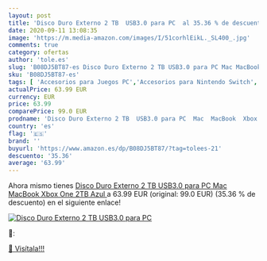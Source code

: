 ```yaml
---
layout: post
title: 'Disco Duro Externo 2 TB  USB3.0 para PC  al 35.36 % de descuento'
date: 2020-09-11 13:08:35
image: 'https://m.media-amazon.com/images/I/51corhlEikL._SL400_.jpg'
comments: true
category: ofertas
author: 'tole.es'
slug: 'B08DJ5BT87-es Disco Duro Externo 2 TB USB3.0 para PC Mac MacBook Xbox...'
sku: 'B08DJ5BT87-es'
tags: [ 'Accesorios para Juegos PC','Accesorios para Nintendo Switch','Accesorios para PlayStation 4','Accesorios para PlayStation 5','Accesorios para Xbox One','Accesorios para Xbox Series X y S','Electrónica','Figuras interactivas para Nintendo 3DS y 2DS','Fundas para PlayStation 4','Fundas para Xbox One','Fundas y almacenamiento para PlayStation 4','Fundas y almacenamiento para Xbox One','Hardware y juegos para Nintendo 3DS y 2DS','Hardware y juegos para Nintendo Switch','Hardware y juegos para PlayStation 4','Hardware y juegos para PlayStation 5','Hardware y juegos para Xbox One','Hardware y juegos para Xbox Series X y S','Juego de mesa','Juegos de miniaturas','Juegos para Nintendo Switch','Juegos para PlayStation 4','Juegos para Xbox One','Juegos y Accesorios para PC','Juegos y accesorios para juegos','Juguetes','Juguetes y juegos','Mandos para Nintendo Switch','Mandos y controles para PlayStation 5','Mandos y controles para Xbox Series X y S','Packs de accesorios para PlayStation 4','Sistemas precursores y micro consolas','Videojuegos','xbox', ]
actualPrice: 63.99 EUR
currency: EUR
price: 63.99
comparePrice: 99.0 EUR
prodname: 'Disco Duro Externo 2 TB  USB3.0 para PC  Mac  MacBook  Xbox One  2TB Azul '
country: 'es'
flag: '🇪🇸'
brand: ''
buyurl: 'https://www.amazon.es/dp/B08DJ5BT87/?tag=tolees-21'
descuento: '35.36'
average: '63.99'
---
```


Ahora mismo tienes [Disco Duro Externo 2 TB  USB3.0 para PC  Mac  MacBook  Xbox One  2TB Azul ](https://www.amazon.es/dp/B08DJ5BT87/?tag=tolees-21) a 63.99 EUR (original: 99.0 EUR) (35.36 %  de descuento) en el siguiente enlace!

[![Disco Duro Externo 2 TB  USB3.0 para PC ](https://m.media-amazon.com/images/I/51corhlEikL._SL400_.jpg)](https://www.amazon.es/dp/B08DJ5BT87/?tag=tolees-21)

🔎:


[🛒 Visítala!!!](https://www.amazon.es/dp/B08DJ5BT87/?tag=tolees-21)

